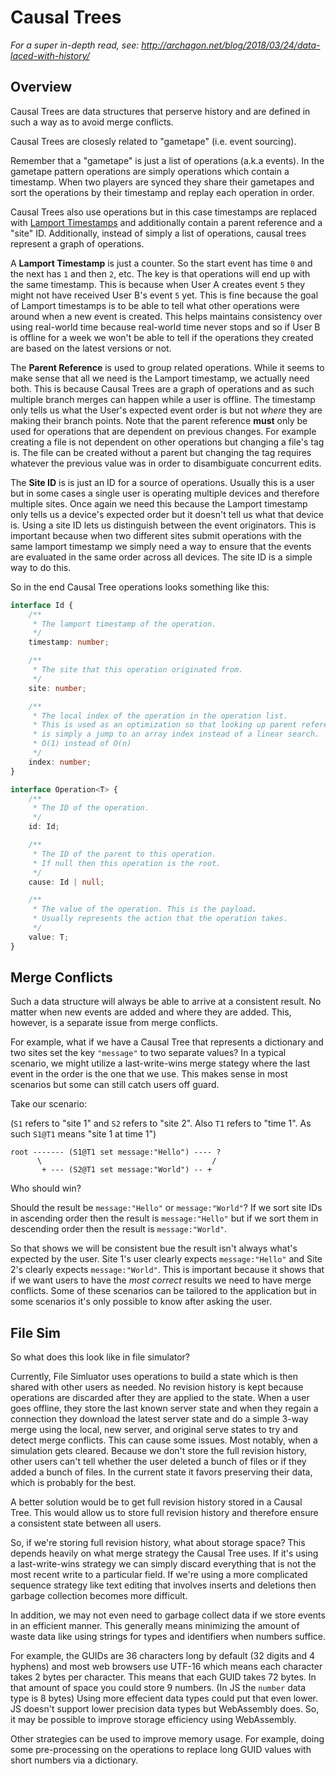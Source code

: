 # Causal Trees

_For a super in-depth read, see: http://archagon.net/blog/2018/03/24/data-laced-with-history/_

## Overview

Causal Trees are data structures that perserve history and are defined in such a way as to avoid merge conflicts.

Causal Trees are closesly related to "gametape" (i.e. event sourcing).

Remember that a "gametape" is just a list of operations (a.k.a events).
In the gametape pattern operations are simply operations which contain a timestamp. When two players are synced they share their gametapes and sort the operations by their timestamp and replay each operation in order.

Causal Trees also use operations but in this case timestamps are replaced with [Lamport Timestamps][lamport] and additionally contain a parent reference and a "site" ID. Additionally, instead of simply a list of operations, causal trees represent a graph of operations.

A **Lamport Timestamp** is just a counter. So the start event has time `0` and the next has `1` and then `2`, etc. The key is that operations will end up with the same timestamp. This is because when User A creates event `5` they might not have received User B's event `5` yet. This is fine because the goal of Lamport timestamps is to be able to tell what other operations were around when a new event is created. This helps maintains consistency over using real-world time because real-world time never stops and so if User B is offline for a week we won't be able to tell if the operations they created are based on the latest versions or not.

The **Parent Reference** is used to group related operations. While it seems to make sense that all we need is the Lamport timestamp, we actually need both. This is because Causal Trees are a graph of operations and as such multiple branch merges can happen while a user is offline. The timestamp only tells us what the User's expected event order is but not _where_ they are making their branch points. Note that the parent reference **must** only be used for operations that are dependent on previous changes. For example creating a file is not dependent on other operations but changing a file's tag is. The file can be created without a parent but changing the tag requires whatever the previous value was in order to disambiguate concurrent edits.

The **Site ID** is is just an ID for a source of operations. Usually this is a user but in some cases a single user is operating multiple devices and therefore multiple sites. Once again we need this because the Lamport timestamp only tells us a device's expected order but it doesn't tell us what that device is. Using a site ID lets us distinguish between the event originators. This is important because when two different sites submit operations with the same lamport timestamp we simply need a way to ensure that the events are evaluated in the same order across all devices. The site ID is a simple way to do this.

So in the end Causal Tree operations looks something like this:

```typescript
interface Id {
    /**
     * The lamport timestamp of the operation.
     */
    timestamp: number;

    /**
     * The site that this operation originated from.
     */
    site: number;

    /**
     * The local index of the operation in the operation list.
     * This is used as an optimization so that looking up parent references
     * is simply a jump to an array index instead of a linear search.
     * O(1) instead of O(n)
     */
    index: number;
}

interface Operation<T> {
    /**
     * The ID of the operation.
     */
    id: Id;

    /**
     * The ID of the parent to this operation.
     * If null then this operation is the root.
     */
    cause: Id | null;

    /**
     * The value of the operation. This is the payload.
     * Usually represents the action that the operation takes.
     */
    value: T;
}
```

## Merge Conflicts

Such a data structure will always be able to arrive at a consistent result. No matter when new events are added and where they are added. This, however, is a separate issue from merge conflicts.

For example, what if we have a Causal Tree that represents a dictionary and two sites set the key `"message"` to two separate values?
In a typical scenario, we might utilize a last-write-wins merge stategy where the last event in the order is the one that we use. This makes sense in most scenarios but some can still catch users off guard.

Take our scenario:

(`S1` refers to "site 1" and `S2` refers to "site 2". Also `T1` refers to "time 1". As such `S1@T1` means "site 1 at time 1")

```
root ------- (S1@T1 set message:"Hello") ---- ?
      \                                      /
       + --- (S2@T1 set message:"World") -- +
```

Who should win?

Should the result be `message:"Hello"` or `message:"World"`?
If we sort site IDs in ascending order then the result is `message:"Hello"` but if we sort them in descending order then the result is `message:"World"`.

So that shows we will be consistent bue the result isn't always what's expected by the user. Site 1's user clearly expects `message:"Hello"` and Site 2's clearly expects `message:"World"`. This is important because it shows that if we want users to have the _most correct_ results we need to have merge conflicts. Some of these scenarios can be tailored to the application but in some scenarios it's only possible to know after asking the user.

## File Sim

So what does this look like in file simulator?

Currently, File Simluator uses operations to build a state which is then shared with other users as needed.
No revision history is kept because operations are discarded after they are applied to the state.
When a user goes offline, they store the last known server state and when they regain a connection they download the latest server state and do a simple 3-way merge using the local, new server, and original serve states to try and detect merge conflicts. This can cause some issues. Most notably, when a simulation gets cleared. Because we don't store the full revision history, other users can't tell whether the user deleted a bunch of files or if they added a bunch of files. In the current state it favors preserving their data, which is probably for the best.

A better solution would be to get full revision history stored in a Causal Tree. This would allow us to store full revision history and therefore ensure a consistent state between all users.

So, if we're storing full revision history, what about storage space?
This depends heavily on what merge strategy the Causal Tree uses. If it's using a last-write-wins strategy we can simply discard everything that is not the most recent write to a particular field. If we're using a more complicated sequence strategy like text editing that involves inserts and deletions then garbage collection becomes more difficult.

In addition, we may not even need to garbage collect data if we store events in an efficient manner.
This generally means minimizing the amount of waste data like using strings for types and identifiers when numbers suffice.

For example, the GUIDs are 36 characters long by default (32 digits and 4 hyphens) and most web browsers use UTF-16 which means each character takes 2 bytes per character.
This means that each GUID takes 72 bytes. In that amount of space you could store 9 numbers. (In JS the `number` data type is 8 bytes) 
Using more effecient data types could put that even lower. JS doesn't support lower precision data types but WebAssembly does. So, it may be possible to improve storage efficiency using WebAssembly.

Other strategies can be used to improve memory usage. For example, doing some pre-processing on the operations to replace long GUID values with short numbers via a dictionary.

[lamport]: https://en.m.wikipedia.org/wiki/Lamport_timestamps